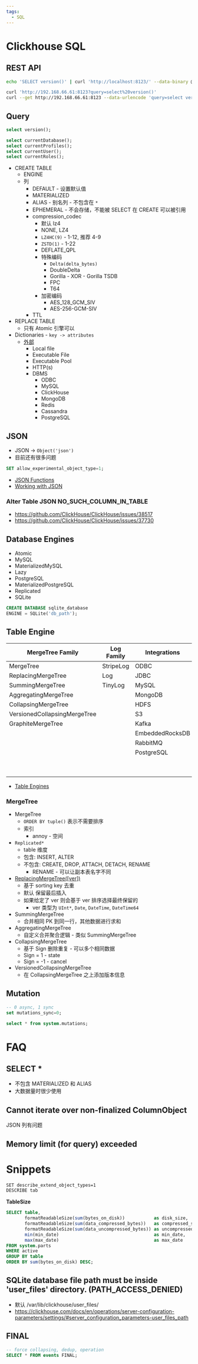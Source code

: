 ```yaml
---
tags:
  - SQL
---
```


# Clickhouse SQL

## REST API

```bash
echo 'SELECT version()' | curl 'http://localhost:8123/' --data-binary @-

curl 'http://192.168.66.61:8123?query=select%20version()'
curl --get http://192.168.66.61:8123 --data-urlencode 'query=select version()'
```

## Query

```sql
select version();

select currentDatabase();
select currentProfiles();
select currentUser();
select currentRoles();
```

- CREATE TABLE
  - ENGINE
  - 列
    - DEFAULT - 设置默认值
    - MATERIALIZED
    - ALIAS - 别名列 - 不包含在 `*`
    - EPHEMERAL - 不会存储，不能被 SELECT 在 CREATE 可以被引用
    - compression_codec
      - 默认 lz4
      - NONE, LZ4
      - `LZ4HC(9)` - 1-12, 推荐 4-9
      - `ZSTD(1)` - 1-22
      - DEFLATE_QPL
      - 特殊编码
        - `Delta(delta_bytes)`
        - DoubleDelta
        - Gorilla - XOR - Gorilla TSDB
        - FPC
        - T64
      - 加密编码
        - AES_128_GCM_SIV
        - AES-256-GCM-SIV
    - TTL
- REPLACE TABLE
  - 只有 Atomic 引擎可以
- Dictionaries - `key -> attributes`
  - [外部](https://clickhouse.com/docs/en/sql-reference/dictionaries/external-dictionaries/external-dicts-dict-sources)
    - Local file
    - Executable File
    - Executable Pool
    - HTTP(s)
    - DBMS
      - ODBC
      - MySQL
      - ClickHouse
      - MongoDB
      - Redis
      - Cassandra
      - PostgreSQL

## JSON

- JSON -> `Object('json')`
- 目前还有很多问题

```sql
SET allow_experimental_object_type=1;
```

- [JSON Functions](https://clickhouse.com/docs/en/sql-reference/functions/json-functions/)
- [Working with JSON](https://clickhouse.com/docs/en/guides/developer/working-with-json)

### Alter Table JSON NO_SUCH_COLUMN_IN_TABLE

- https://github.com/ClickHouse/ClickHouse/issues/38517
- https://github.com/ClickHouse/ClickHouse/issues/37730

## Database Engines

- Atomic
- MySQL
- MaterializedMySQL
- Lazy
- PostgreSQL
- MaterializedPostgreSQL
- Replicated
- SQLite

```sql
CREATE DATABASE sqlite_database
ENGINE = SQLite('db_path');
```

## Table Engine

| MergeTree Family             | Log Family | Integrations    | Special          |
| ---------------------------- | ---------- | --------------- | ---------------- |
| MergeTree                    | StripeLog  | ODBC            | Distributed      |
| ReplacingMergeTree           | Log        | JDBC            | MaterializedView |
| SummingMergeTree             | TinyLog    | MySQL           | Dictionary       |
| AggregatingMergeTree         |            | MongoDB         | Merge            |
| CollapsingMergeTree          |            | HDFS            | File             |
| VersionedCollapsingMergeTree |            | S3              | Null             |
| GraphiteMergeTree            |            | Kafka           | Set              |
|                              |            | EmbeddedRocksDB | Join             |
|                              |            | RabbitMQ        | URL              |
|                              |            | PostgreSQL      | View             |
|                              |            |                 | Memory           |
|                              |            |                 | Buffer           |

- [Table Engines](https://clickhouse.com/docs/en/engines/table-engines/)

### MergeTree

- MergeTree
  - `ORDER BY tuple()` 表示不需要排序
  - 索引
    - annoy - 空间
- `Replicated*`
  - table 维度
  - 包含: INSERT, ALTER
  - 不包含: CREATE, DROP, ATTACH, DETACH, RENAME
    - RENAME - 可以让副本表名字不同
- [ReplacingMergeTree([ver])](https://clickhouse.com/docs/en/engines/table-engines/mergetree-family/replacingmergetree/)
  - 基于 sorting key 去重
  - 默认 保留最后插入
  - 如果给定了 ver 则会基于 ver 排序选择最终保留的
    - ver 类型为 `UInt*`, `Date`, `DateTime`, `DateTime64`
- SummingMergeTree
  - 合并相同 PK 到同一行，其他数据进行求和
- AggregatingMergeTree
  - 自定义合并聚合逻辑 - 类似 SummingMergeTree
- CollapsingMergeTree
  - 基于 Sign 删除重复 - 可以多个相同数据
  - Sign = 1 - state
  - Sign = -1 - cancel
- VersionedCollapsingMergeTree
  - 在 CollapsingMergeTree 之上添加版本信息

## Mutation

```sql
-- 0 async, 1 sync
set mutations_sync=0;

select * from system.mutations;
```

# FAQ

## SELECT \*

- 不包含 MATERIALIZED 和 ALIAS
- 大数据量时很少使用

## Cannot iterate over non-finalized ColumnObject

JSON 列有问题

## Memory limit (for query) exceeded


# Snippets

```bash
SET describe_extend_object_types=1
DESCRIBE tab
```

**TableSize**

```sql
SELECT table,
       formatReadableSize(sum(bytes_on_disk))           as disk_size,
       formatReadableSize(sum(data_compressed_bytes))   as compressed_size,
       formatReadableSize(sum(data_uncompressed_bytes)) as uncompressed_size,
       min(min_date)                                    as min_date,
       max(max_date)                                    as max_date
FROM system.parts
WHERE active
GROUP BY table
ORDER BY sum(bytes_on_disk) DESC;
```

## SQLite database file path must be inside 'user_files' directory. (PATH_ACCESS_DENIED)

- 默认 /var/lib/clickhouse/user_files/
- https://clickhouse.com/docs/en/operations/server-configuration-parameters/settings/#server_configuration_parameters-user_files_path

## FINAL

```sql
-- force collapsing, dedup, operation
SELECT * FROM events FINAL;
```
